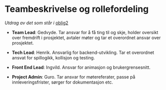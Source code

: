 # Teambeskrivelse og rollefordeling

*Utdrag av det som står i* [oblig2]("doc/oblig2.md")

- **Team Lead**: Gedvyde. Tar ansvar for å få ting til og skje, holder oversikt over fremdrift i prosjektet, avtaler møter og tar et overordnet ansvar over prosjektet.

- **Tech Lead**: Henrik. Ansvarlig for backend-utvikling. Tar et overordnet ansvat for spillogikk, kollisjon og testing.

- **Front End Lead**: Ingvild. Ansvar for animasjon og brukergrensesnitt.

- **Project Admin**: Guro. Tar ansvar for møtereferater, passe på innleveringsfrister, sørger for dokumentasjon etc.

